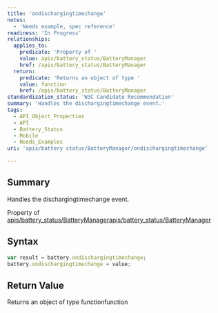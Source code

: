 ```yaml
---
title: 'ondischargingtimechange'
notes:
  - 'Needs example, spec reference'
readiness: 'In Progress'
relationships:
  applies_to:
    predicate: 'Property of '
    value: apis/battery_status/BatteryManager
    href: /apis/battery_status/BatteryManager
  return:
    predicate: 'Returns an object of type '
    value: function
    href: /apis/battery_status/BatteryManager
standardization_status: 'W3C Candidate Recommendation'
summary: 'Handles the dischargingtimechange event.'
tags:
  - API_Object_Properties
  - API
  - Battery_Status
  - Mobile
  - Needs_Examples
uri: 'apis/battery status/BatteryManager/ondischargingtimechange'

---
```

## Summary

Handles the dischargingtimechange event.

Property of [apis/battery\_status/BatteryManager](/apis/battery_status/BatteryManager)[apis/battery\_status/BatteryManager](/apis/battery_status/BatteryManager)

## Syntax

``` js
var result = battery.ondischargingtimechange;
battery.ondischargingtimechange = value;
```

## Return Value

Returns an object of type functionfunction

